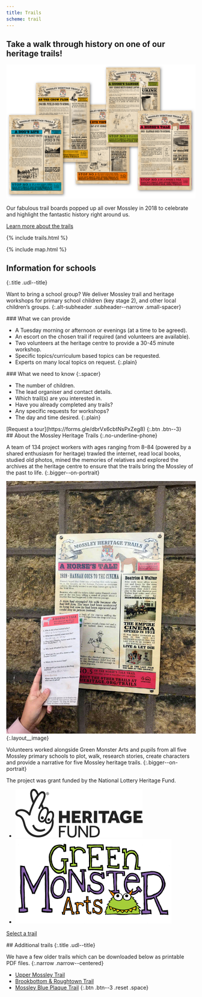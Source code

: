```yaml
---
title: Trails
scheme: trail
---
```


<section class="section">
  <div class="layout layout--intro layout--image-overflow layout--trails-intro">
    <h1 class="layout__title">Take a walk through history on one of our heritage trails!</h1>
    <div class="layout__image">
      <img class="trails-top" src="/images/home/MH_TrailsPosters_@2x.png" alt="An illustration of Mossley">
    </div>
    <div class="layout__text-top">
      <p class="bigger--on-portrait">Our fabulous trail boards popped up all over Mossley in 2018 to celebrate and highlight the fantastic history right around us.</p>
      <p><a class="btn btn--1" href="#about-the-mossley-heritage-trails">Learn more about the trails</a></p>
    </div>
  </div>
</section>

{% include trails.html %}

{% include map.html %}

<div class="filled">
<section class="section section--centred" markdown="1">

## Information for schools
{:.title .udl--title}

Want to bring a school group? We deliver Mossley trail and heritage workshops for primary school children (key stage 2), and other local children’s groups.
{:.alt-subheader .subheader--narrow .small-spacer}

<div class="lozenge lozenge--grid" markdown="1">
<div class="lozenge__section" markdown="1">
### What we can provide

- A Tuesday morning or afternoon or evenings (at a time to be agreed).
- An escort on the chosen trail if required (and volunteers are available).
- Two volunteers at the heritage centre to provide a 30-45 minute workshop.
- Specific topics/curriculum based topics can be requested.
- Experts on many local topics on request.
{:.plain}
</div>
<div class="lozenge__section" markdown="1">
### What we need to know
{:.spacer}

- The number of children.
- The lead organiser and contact details.
- Which trail(s) are you interested in.
- Have you already completed any trails?
- Any specific requests for workshops?
- The day and time desired.
{:.plain}
</div>
</div>
[Request a tour](https://forms.gle/dbrVx6cbtNsPxZeg8)
{:.btn .btn--3}
</section>
</div>

<section class="section">
<div class="layout--image-right" markdown="1">
## About the Mossley Heritage Trails
{:.no-underline-phone}

A team of 134 project workers with ages ranging from 8–84 (powered by a shared enthusiasm for heritage) trawled the internet, read local books, studied old photos, mined the memories of relatives and explored the archives at the heritage centre to ensure that the trails bring the Mossley of the past to life.
{:.bigger--on-portrait}

![Photograph of a trail board](/images/trails/MH_Trails_photo_of_boards_treated.jpg)
{:.layout__image}

<div markdown="1">
Volunteers worked alongside Green Monster Arts and pupils from all five Mossley primary schools to plot, walk, research stories, create characters and provide a narrative for five Mossley heritage trails.
{:.bigger--on-portrait}

The project was grant funded by the National Lottery Heritage Fund.

<ul class="reset supporters">
  <li><img src="/images/trails/HeritageFund.svg" alt="Heritage Lottery Fund logo"></li>
  <li><img src="/images/trails/MH_GreenMonsterArts@2x.png" alt="Green Monster Arts logo"></li>
</ul>

<a class="btn btn--1" href="#select-a-trail">Select a trail</a>
</div>
</div>
</section>

<div class="filled filled--additional-trails">
<section class="section section--centred" markdown="1">
## Additional trails
{:.title .udl--title}

We have a few older trails which can be downloaded below as printable PDF files.
{:.narrow .narrow--centered}

- [Upper Mossley Trail](/downloads/local-interest-trail-upper-mossley.pdf)
- [Brookbottom & Roughtown Trail](/downloads/local-interest-trail-brookbottom-roughtown.pdf)
- [Mossley Blue Plaque Trail](/downloads/mossley-blue-plaque-trail.pdf)
{:.btn .btn--3 .reset .space}
</section>
</div>
